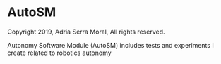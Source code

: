# AutoSM

Copyright 2019, Adria Serra Moral, All rights reserved.

Autonomy Software Module (AutoSM) includes tests and experiments I create related to robotics autonomy
